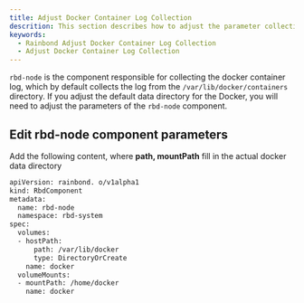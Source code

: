 ```yaml
---
title: Adjust Docker Container Log Collection
descrition: This section describes how to adjust the parameter collection logs of the Rainbond component after adjusting the default Docker data directory.
keywords:
  - Rainbond Adjust Docker Container Log Collection
  - Adjust Docker Container Log Collection
---
```


`rbd-node` is the component responsible for collecting the docker container log, which by default collects the log from the `/var/lib/docker/containers` directory. If you adjust the default data directory for the Docker, you will need to adjust the parameters of the `rbd-node` component.

## Edit rbd-node component parameters

Add the following content, where **path, mountPath** fill in the actual docker data directory

```bash title="kubectl edit rbdcomponent rbd-node -n rbd-system"
apiVersion: rainbond. o/v1alpha1
kind: RbdComponent
metadata:
  name: rbd-node
  namespace: rbd-system
spec:
  volumes:
  - hostPath:
      path: /var/lib/docker
      type: DirectoryOrCreate
    name: docker
  volumeMounts:
  - mountPath: /home/docker
    name: docker
```
